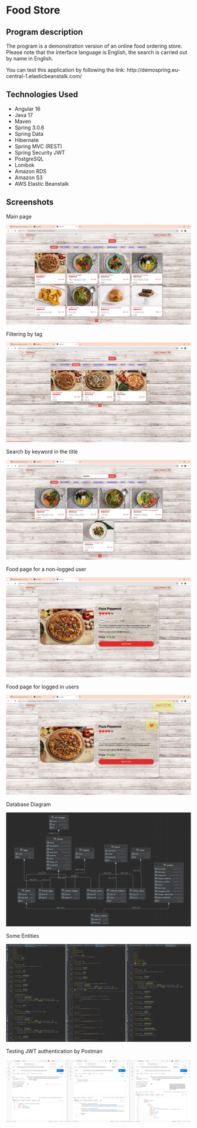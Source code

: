    <h1>Food Store</h1>


<h2>Program description</h2>

   <p>The program is a demonstration version of an online food ordering store. 
Please note that the interface language is English, the search is carried out 
by name in English.</p>

   <p>You can test this application by following the link:
http://demospring.eu-central-1.elasticbeanstalk.com/</p>


<h2>Technologies Used</h2>
<ul>
<li>Angular 16</li>
<li>Java 17</li>
<li>Maven</li>
<li>Spring 3.0.6</li>
<li>Spring Data</li>
<li>Hibernate</li>
<li>Spring MVC (REST)</li>
<li>Spring Security JWT</li>
<li>PostgreSQL</li>
<li>Lombok</li>
<li>Amazon RDS</li>
<li>Amazon S3</li>
<li>AWS Elastic Beanstalk</li>
</ul>

<h2>Screenshots</h2>

<p>Main page</p>

![Main page](./assets/screenshot-1.jpg)

<p>Filtering by tag</p>

![Filtering by tag](./assets/screenshot-2.jpg)

<p>Search by keyword in the title</p>

![Search by keyword](./assets/screenshot-3.jpg)

<p>Food page for a non-logged user</p>

![Food page](./assets/screenshot-6.jpg)

<p>Food page for logged in users</p>

![Food page](./assets/screenshot-7.jpg)

<p>Database Diagram</p>

![Diagram](./assets/screenshot-4.jpg) 

<p>Some Entities</p>

![Entities](./assets/screenshot-5.jpg) 

<p>Testing JWT authentication by Postman</p>

![Authentication](./assets/screenshot-11.jpg) 

